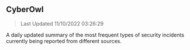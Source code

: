 ## CyberOwl 
> Last Updated 11/10/2022 03:26:29 


A daily updated summary of the most frequent types of security incidents currently being reported from different sources.

